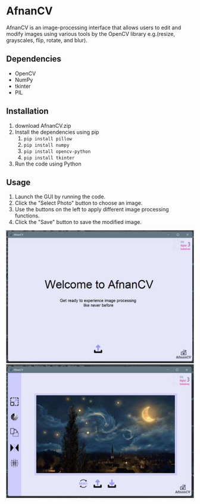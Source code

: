 # AfnanCV

AfnanCV is an image-processing interface that allows users to edit and modify images using various tools by the OpenCV library e.g.(resize, grayscales, flip, rotate, and blur).

## Dependencies

- OpenCV
- NumPy
- tkinter
- PIL

## Installation

1. download AfnanCV.zip
2. Install the dependencies using pip
   1. `pip install pillow`
   2. `pip install numpy`
   3. `pip install opencv-python`
   4. `pip install tkinter`
3. Run the code using Python

## Usage

1. Launch the GUI by running the code.
2. Click the "Select Photo" button to choose an image.
3. Use the buttons on the left to apply different image processing functions.
4. Click the "Save" button to save the modified image.


![Alt Text](welcome.jpg)
![Alt Text](userInterface.jpg)
